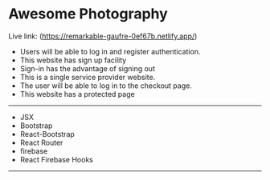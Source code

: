 # Awesome Photography

Live link: (https://remarkable-gaufre-0ef67b.netlify.app/)

* Users will be able to log in and register authentication. 
* This website has sign up facility
* Sign-in has the advantage of signing out
* This is a single service provider website.
* The user will be able to log in to the checkout page. 
* This website has a protected page
---
- JSX
- Bootstrap
- React-Bootstrap
- React Router
- firebase
- React Firebase Hooks
 ---

